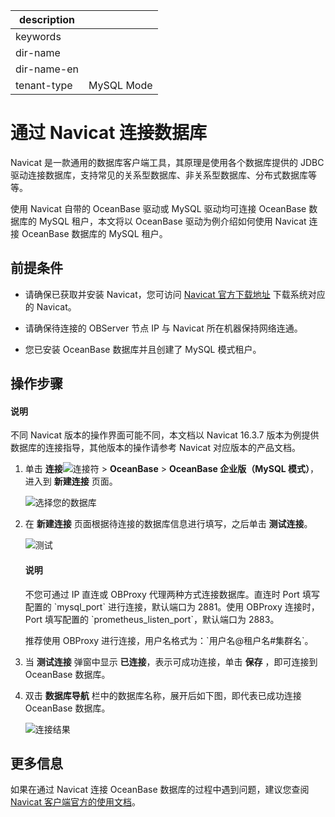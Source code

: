 |description||
|---|---|
|keywords||
|dir-name||
|dir-name-en||
|tenant-type|MySQL Mode|

# 通过 Navicat 连接数据库

Navicat 是一款通用的数据库客户端工具，其原理是使用各个数据库提供的 JDBC 驱动连接数据库，支持常见的关系型数据库、非关系型数据库、分布式数据库等等。

使用 Navicat 自带的 OceanBase 驱动或 MySQL 驱动均可连接 OceanBase 数据库的 MySQL 租户，本文将以 OceanBase 驱动为例介绍如何使用 Navicat 连接 OceanBase 数据库的 MySQL 租户。

## 前提条件

* 请确保已获取并安装 Navicat，您可访问 [Navicat 官方下载地址](https://navicat.com.cn/download/navicat-premium) 下载系统对应的 Navicat。

* 请确保待连接的 OBServer 节点 IP 与 Navicat 所在机器保持网络连通。

* 您已安装 OceanBase 数据库并且创建了 MySQL 模式租户。

## 操作步骤

<main id="notice" type='notice'>
    <h4>说明</h4>
    <p>不同 Navicat 版本的操作界面可能不同，本文档以 Navicat 16.3.7 版本为例提供数据库的连接指导，其他版本的操作请参考 Navicat 对应版本的产品文档。</p>
</main>

1. 单击 **连接**![连接符](https://obbusiness-private.oss-cn-shanghai.aliyuncs.com/doc/img/observer-enterprise/V4.3.0/develop/sample-program/navicat/4.connect-to-oceanbase-database-through-Navicat-01.png) > **OceanBase** > **OceanBase 企业版（MySQL 模式）**，进入到 **新建连接** 页面。

   ![选择您的数据库](https://obbusiness-private.oss-cn-shanghai.aliyuncs.com/doc/img/observer-enterprise/V4.3.0/develop/sample-program/navicat/4.connect-to-oceanbase-database-through-Navicat-02.png)

2. 在 **新建连接** 页面根据待连接的数据库信息进行填写，之后单击 **测试连接**。

   ![测试](https://obbusiness-private.oss-cn-shanghai.aliyuncs.com/doc/img/observer-enterprise/V4.3.0/develop/sample-program/navicat/4.connect-to-oceanbase-database-through-Navicat-03.png)

   <main id="notice" type='notice'>
       <h4>说明</h4>
       <p>不您可通过 IP 直连或 OBProxy 代理两种方式连接数据库。直连时 Port 填写配置的 `mysql_port` 进行连接，默认端口为 2881。使用 OBProxy 连接时，Port 填写配置的 `prometheus_listen_port`，默认端口为 2883。</p><p>推荐使用 OBProxy 进行连接，用户名格式为：`用户名@租户名#集群名`。</p>
   </main>

4. 当 **测试连接** 弹窗中显示 **已连接**，表示可成功连接，单击 **保存** ，即可连接到 OceanBase 数据库。

5. 双击 **数据库导航** 栏中的数据库名称，展开后如下图，即代表已成功连接 OceanBase 数据库。

   ![连接结果](https://obbusiness-private.oss-cn-shanghai.aliyuncs.com/doc/img/observer-enterprise/V4.3.0/develop/sample-program/navicat/4.connect-to-oceanbase-database-through-Navicat-05.png)

## 更多信息

如果在通过 Navicat 连接 OceanBase 数据库的过程中遇到问题，建议您查阅 [Navicat 客户端官方的使用文档](https://Navicat.com/docs/Navicat/)。
